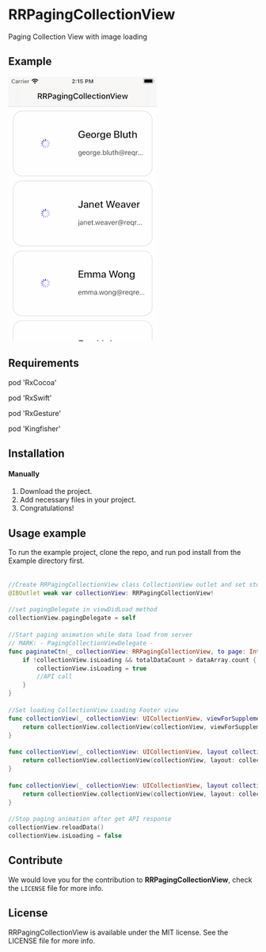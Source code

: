 # RRPagingCollectionView
Paging Collection View with image loading

## Example
![alt text](https://github.com/Rahul-Mayani/RRPagingCollectionView/blob/master/sample.gif)

## Requirements

pod 'RxCocoa'

pod 'RxSwift'

pod 'RxGesture'

pod 'Kingfisher'

## Installation

#### Manually
1. Download the project.
2. Add necessary files in your project.
3. Congratulations!  

## Usage example
To run the example project, clone the repo, and run pod install from the Example directory first.


```swift

//Create RRPagingCollectionView class CollectionView outlet and set storyboard file itself
@IBOutlet weak var collectionView: RRPagingCollectionView!

//set pagingDelegate in viewDidLoad method
collectionView.pagingDelegate = self

//Start paging animation while data load from server
// MARK: - PagingCollectionViewDelegate -
func paginateCtn(_ collectionView: RRPagingCollectionView, to page: Int) {
    if !collectionView.isLoading && totalDataCount > dataArray.count {
        collectionView.isLoading = true
        //API call
    }
}

//Set loading CollectionView Loading Footer view
func collectionView(_ collectionView: UICollectionView, viewForSupplementaryElementOfKind kind: String, at indexPath: IndexPath) -> UICollectionReusableView {
    return collectionView.collectionView(collectionView, viewForSupplementaryElementOfKind: kind, at: indexPath)
}

func collectionView(_ collectionView: UICollectionView, layout collectionViewLayout: UICollectionViewLayout, referenceSizeForHeaderInSection section: Int) -> CGSize {
    return collectionView.collectionView(collectionView, layout: collectionViewLayout, referenceSizeForHeaderInSection: section)
}

func collectionView(_ collectionView: UICollectionView, layout collectionViewLayout: UICollectionViewLayout, referenceSizeForFooterInSection section: Int) -> CGSize {
    return collectionView.collectionView(collectionView, layout: collectionViewLayout, referenceSizeForFooterInSection: section)
}

//Stop paging animation after get API response
collectionView.reloadData()
collectionView.isLoading = false

```

## Contribute 

We would love you for the contribution to **RRPagingCollectionView**, check the ``LICENSE`` file for more info.


## License

RRPagingCollectionView is available under the MIT license. See the LICENSE file for more info.
